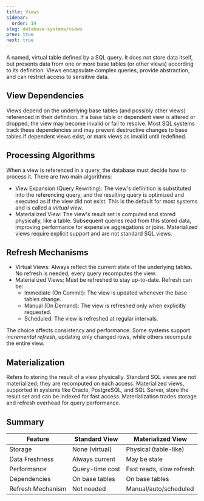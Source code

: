 ```yaml
---
title: Views
sidebar:
  order: 14
slug: database-systems/views
prev: true
next: true
---
```


A named, virtual table defined by a SQL query. It does not store data itself, but presents data from one or more base tables (or other views) according to its definition. Views encapsulate complex queries, provide abstraction, and can restrict access to sensitive data.

## View Dependencies

Views depend on the underlying base tables (and possibly other views) referenced in their definition. If a base table or dependent view is altered or dropped, the view may become invalid or fail to resolve. Most SQL systems track these dependencies and may prevent destructive changes to base tables if dependent views exist, or mark views as invalid until redefined.

## Processing Algorithms

When a view is referenced in a query, the database must decide how to process it. There are two main algorithms:

- View Expansion (Query Rewriting): The view's definition is substituted into the referencing query, and the resulting query is optimized and executed as if the view did not exist. This is the default for most systems and is called a _virtual view_.
- Materialized View: The view's result set is computed and stored physically, like a table. Subsequent queries read from this stored data, improving performance for expensive aggregations or joins. Materialized views require explicit support and are not standard SQL views.

## Refresh Mechanisms

- Virtual Views: Always reflect the current state of the underlying tables. No refresh is needed; every query recomputes the view.
- Materialized Views: Must be refreshed to stay up-to-date. Refresh can be:
  - Immediate (On Commit): The view is updated whenever the base tables change.
  - Manual (On Demand): The view is refreshed only when explicitly requested.
  - Scheduled: The view is refreshed at regular intervals.

The choice affects consistency and performance. Some systems support _incremental refresh_, updating only changed rows, while others recompute the entire view.

## Materialization

Refers to storing the result of a view physically. Standard SQL views are not materialized; they are recomputed on each access. Materialized views, supported in systems like Oracle, PostgreSQL, and SQL Server, store the result set and can be indexed for fast access. Materialization trades storage and refresh overhead for query performance.

## Summary

| Feature           | Standard View   | Materialized View        |
| ----------------- | --------------- | ------------------------ |
| Storage           | None (virtual)  | Physical (table-like)    |
| Data Freshness    | Always current  | May be stale             |
| Performance       | Query-time cost | Fast reads, slow refresh |
| Dependencies      | On base tables  | On base tables           |
| Refresh Mechanism | Not needed      | Manual/auto/scheduled    |
